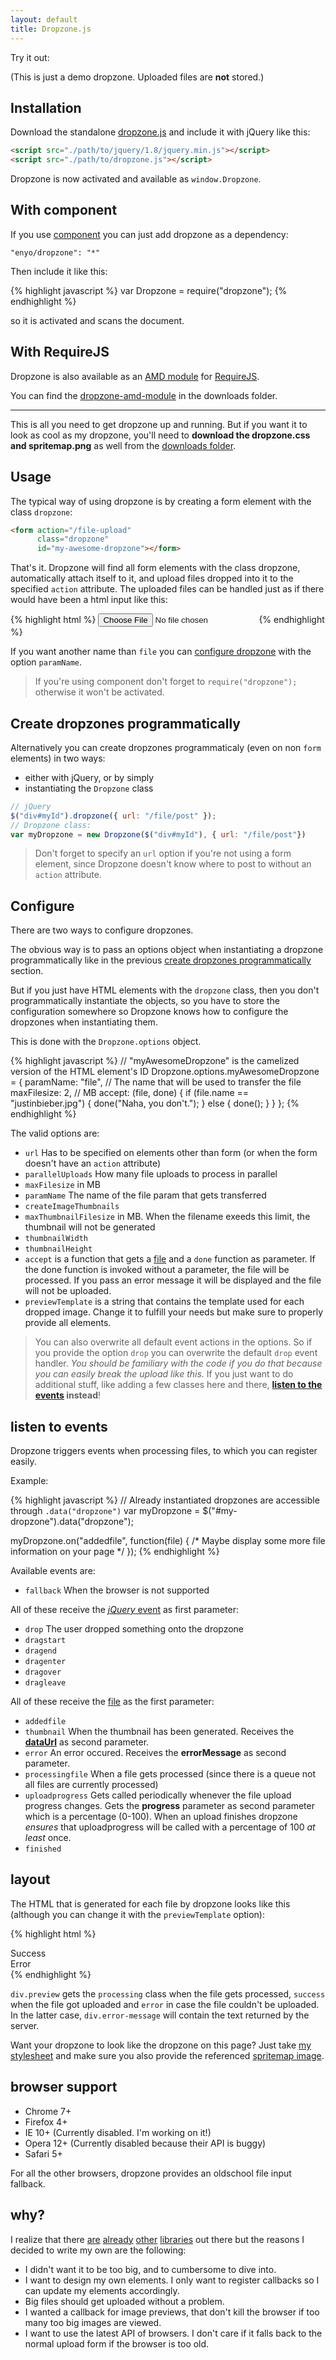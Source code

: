 ```yaml
---
layout: default
title: Dropzone.js
---
```


<section markdown="1">

Try it out:

<div id="dropzone"><form action="http://www.torrentplease.com/dropzone.php" class="dropzone" id="demo-upload">
</form></div>


(This is just a demo dropzone. Uploaded files are **not** stored.)

</section>


<section markdown="1">

Installation
============

Download the standalone [dropzone.js](https://raw.github.com/enyo/dropzone/master/downloads/dropzone.js)
and include it with jQuery like this:

```html
<script src="./path/to/jquery/1.8/jquery.min.js"></script>
<script src="./path/to/dropzone.js"></script>
```

Dropzone is now activated and available as `window.Dropzone`.

</section>



<section markdown="1">

With component
--------------

If you use [component](https://github.com/component/component) you can just add
dropzone as a dependency:

    "enyo/dropzone": "*"

Then include it like this:

{% highlight javascript %}
var Dropzone = require("dropzone");
{% endhighlight %}

so it is activated and scans the document.


With RequireJS
--------------

Dropzone is also available as an [AMD module](https://github.com/amdjs/amdjs-api/wiki/AMD)
for [RequireJS](http://requirejs.org).

You can find the [dropzone-amd-module](https://raw.github.com/enyo/dropzone/master/downloads/dropzone-amd-module.js)
in the downloads folder.


* * *

This is all you need to get dropzone up and running. But if you want it to look
as cool as my dropzone, you'll need to **download the dropzone.css and
spritemap.png** as well from the [downloads folder](https://github.com/enyo/dropzone/tree/master/downloads).

</section>


<section markdown="1">

Usage
=====

The typical way of using dropzone is by creating a form element with the class `dropzone`:

```html
<form action="/file-upload"
      class="dropzone"
      id="my-awesome-dropzone"></form>
```

That's it. Dropzone will find all form elements with the class dropzone,
automatically attach itself to it, and upload files dropped into it to the
specified `action` attribute. The uploaded files can be handled just as if
there would have been a html input like this:

{% highlight html %}
<input type="file" name="file" />
{% endhighlight %}

If you want another name than `file` you can [configure dropzone](#configure)
with the option `paramName`.

> If you're using component don't forget to `require("dropzone");` otherwise it won't be activated.

Create dropzones programmatically
---------------------------------

Alternatively you can create dropzones programmaticaly (even on non `form`
elements) in two ways:

- either with jQuery, or by simply
- instantiating the `Dropzone` class

```js
// jQuery
$("div#myId").dropzone({ url: "/file/post" });
// Dropzone class:
var myDropzone = new Dropzone($("div#myId"), { url: "/file/post"})
```

> Don't forget to specify an `url` option if you're not using a form element,
> since Dropzone doesn't know where to post to without an `action` attribute. 

</section>


<section markdown="1">


Configure
=========

There are two ways to configure dropzones.

The obvious way is to pass an options object when instantiating a dropzone
programmatically like in the previous [create dropzones programmatically](#create_dropzones_programmatically)
section.

But if you just have HTML elements with the `dropzone` class, then you don't
programmatically instantiate the objects, so you have to store the configuration
somewhere so Dropzone knows how to configure the dropzones when instantiating
them.

This is done with the `Dropzone.options` object.

{% highlight javascript %}
// "myAwesomeDropzone" is the camelized version of the HTML element's ID
Dropzone.options.myAwesomeDropzone = {
  paramName: "file", // The name that will be used to transfer the file
  maxFilesize: 2, // MB
  accept: (file, done) {
    if (file.name == "justinbieber.jpg") {
      done("Naha, you don't.");
    }
    else { done(); }
  }
};
{% endhighlight %}


The valid options are:

- `url` Has to be specified on elements other than form (or when the form doesn't have an `action` attribute)
- `parallelUploads` How many file uploads to process in parallel
- `maxFilesize` in MB
- `paramName` The name of the file param that gets transferred
- `createImageThumbnails`
- `maxThumbnailFilesize` in MB. When the filename exeeds this limit, the thumbnail will not be generated
- `thumbnailWidth`
- `thumbnailHeight`
- `accept` is a function that gets a [file](https://developer.mozilla.org/en-US/docs/DOM/File) and a `done` function as parameter. If the done function is invoked without a parameter, the file will be processed. If you pass an error message it will be displayed and the file will not be uploaded.
- `previewTemplate` is a string that contains the template used for each dropped image. Change it to fulfill your needs but make sure to properly provide all elements.

> You can also overwrite all default event actions in the options. So if you provide the option `drop` you can overwrite the default `drop` event handler.
> *You should be familiary with the code if you do that because you can easily break the upload like this.*
> If you just want to do additional stuff, like adding a few classes here and there, **[listen to the events](#listen_to_events) instead**!

## listen to events

Dropzone triggers events when processing files, to which you can register easily.

Example:

{% highlight javascript %}
// Already instantiated dropzones are accessible through `.data("dropzone")`
var myDropzone = $("#my-dropzone").data("dropzone");

myDropzone.on("addedfile", function(file) {
  /* Maybe display some more file information on your page */
});
{% endhighlight %}


Available events are:

- `fallback` When the browser is not supported

All of these receive the [*jQuery* event](http://api.jquery.com/category/events/event-object/) as first parameter:

- `drop` The user dropped something onto the dropzone
- `dragstart`
- `dragend`
- `dragenter`
- `dragover`
- `dragleave`

All of these receive the [file](https://developer.mozilla.org/en-US/docs/DOM/File) as the first parameter:

- `addedfile`
- `thumbnail` When the thumbnail has been generated. Receives the [**dataUrl**](http://en.wikipedia.org/wiki/Data_URI_scheme) as second parameter.
- `error` An error occured. Receives the **errorMessage** as second parameter.
- `processingfile` When a file gets processed (since there is a queue not all files are currently processed)
- `uploadprogress` Gets called periodically whenever the file upload progress changes.
  Gets the **progress** parameter as second parameter which is a percentage (0-100).
  When an upload finishes dropzone *ensures* that uploadprogress will be called with a percentage of 100 *at least* once.
- `finished`


## layout

The HTML that is generated for each file by dropzone looks like this (although you can change it with the `previewTemplate` option):

{% highlight html %}
<div class="preview file-preview">
 <div class="details"></div>
 <div class="progress"><span class="load"></span><span class="upload"></span></div>
 <div class="success-mark"><span>Success</span></div>
 <div class="error-mark"><span>Error</span></div>
 <div class="error-message"><span></span></div>
 <div class="filename"><span></span></div>
</div>
{% endhighlight %}

`div.preview` gets the `processing` class when the file gets processed, `success` when the file got uploaded and `error` in case the file couldn't be uploaded. In the latter case, `div.error-message` will contain the text returned by the server.

Want your dropzone to look like the dropzone on this page? Just take [my stylesheet](/css/dropzone.css) and make sure you also provide the referenced [spritemap image](/images/spritemap.png).


</section>


<section markdown="1">


browser support
===============

- Chrome 7+
- Firefox 4+
- IE 10+ (Currently disabled. I'm working on it!)
- Opera 12+ (Currently disabled because their API is buggy)
- Safari 5+

For all the other browsers, dropzone provides an oldschool file input fallback.

</section>


<section markdown="1">

why?
====

I realize that there
[are](http://valums.com/ajax-upload/)
[already](http://tutorialzine.com/2011/09/html5-file-upload-jquery-php/)
[other](http://code.google.com/p/html5uploader/)
[libraries](http://blueimp.github.com/jQuery-File-Upload/)
out there but the reasons I decided to write my own are the following:

- I didn't want it to be too big, and to cumbersome to dive into.
- I want to design my own elements. I only want to register callbacks so I can update my elements accordingly.
- Big files should get uploaded without a problem.
- I wanted a callback for image previews, that don't kill the browser if too many too big images are viewed.
- I want to use the latest API of browsers. I don't care if it falls back to the normal upload form if the browser is too old.

</section>

